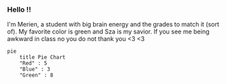 ### Hello !!
I'm Merien, a student with big brain energy and the grades to match it (sort of). My favorite color is green and Sza is my savior. If you see me being awkward in class no you do not thank you <3 <3
```Music
pie
    title Pie Chart
    "Red" : 5
    "Blue" : 3
    "Green" : 8
```

